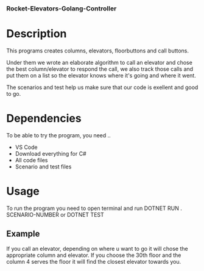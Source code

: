 ### Rocket-Elevators-Golang-Controller

# Description
This programs creates columns, elevators, floorbuttons and call buttons.

Under them we wrote an elaborate algorithm to call an elevator and chose the best column/elevator to respond the call, we also track those calls and put them on a list so the elevator knows where it's going and where it went.

The scenarios and test help us make sure that our code is exellent and good to go.

# Dependencies

To be able to try the program, you need ..

- VS Code
- Download everything for C#
- All code files
- Scenario and test files


# Usage

To run the program you need to open terminal and run DOTNET RUN . SCENARIO-NUMBER or DOTNET TEST 

## Example

If you call an elevator, depending on where u want to go it will chose the appropriate column and elevator.
If you choose the 30th floor and the column 4 serves the floor it will find the closest elevator towards you.